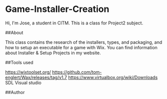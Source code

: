 # Game-Installer-Creation

Hi, I'm Jose, a student in CITM. This is a class for Project2 subject.

##About

This class contains the research of the installers, types, and packaging, and how to setup an executable for a game with Wix.
You can find information about Installer & Setup Projects in my website.

##Tools used

https://wixtoolset.org/
https://github.com/tom-englert/Wax/releases/tag/v1.7
https://www.virtualbox.org/wiki/Downloads
SDL
Visual studio

##Author

